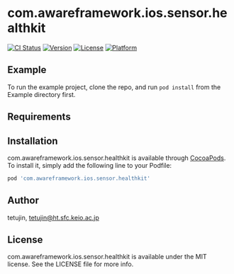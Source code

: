 # com.awareframework.ios.sensor.healthkit

[![CI Status](https://img.shields.io/travis/tetujin/com.awareframework.ios.sensor.healthkit.svg?style=flat)](https://travis-ci.org/tetujin/com.awareframework.ios.sensor.healthkit)
[![Version](https://img.shields.io/cocoapods/v/com.awareframework.ios.sensor.healthkit.svg?style=flat)](https://cocoapods.org/pods/com.awareframework.ios.sensor.healthkit)
[![License](https://img.shields.io/cocoapods/l/com.awareframework.ios.sensor.healthkit.svg?style=flat)](https://cocoapods.org/pods/com.awareframework.ios.sensor.healthkit)
[![Platform](https://img.shields.io/cocoapods/p/com.awareframework.ios.sensor.healthkit.svg?style=flat)](https://cocoapods.org/pods/com.awareframework.ios.sensor.healthkit)

## Example

To run the example project, clone the repo, and run `pod install` from the Example directory first.

## Requirements

## Installation

com.awareframework.ios.sensor.healthkit is available through [CocoaPods](https://cocoapods.org). To install
it, simply add the following line to your Podfile:

```ruby
pod 'com.awareframework.ios.sensor.healthkit'
```

## Author

tetujin, tetujin@ht.sfc.keio.ac.jp

## License

com.awareframework.ios.sensor.healthkit is available under the MIT license. See the LICENSE file for more info.
